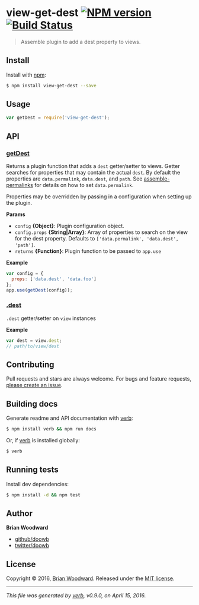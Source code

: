 # view-get-dest [![NPM version](https://img.shields.io/npm/v/view-get-dest.svg)](https://www.npmjs.com/package/view-get-dest) [![Build Status](https://img.shields.io/travis/doowb/view-get-dest.svg)](https://travis-ci.org/doowb/view-get-dest)

> Assemble plugin to add a dest property to views.

## Install

Install with [npm](https://www.npmjs.com/):

```sh
$ npm install view-get-dest --save
```

## Usage

```js
var getDest = require('view-get-dest');
```

## API

### [getDest](index.js#L33)

Returns a plugin function that adds a `dest` getter/setter to views. Getter searches for properties that may contain the actual `dest`. By default the properties are `data.permalink`, `data.dest`, and `path`. See [assemble-permalinks](https://github.com/assemble/assemble-permalinks) for details on how to set `data.permalink`.

Properties may be overridden by passing in a configuration when setting up the plugin.

**Params**

* `config` **{Object}**: Plugin configuration object.
* `config.props` **{String|Array}**: Array of properties to search on the view for the dest property. Defaults to `['data.permalink', 'data.dest', 'path']`.
* `returns` **{Function}**: Plugin function to be passed to `app.use`

**Example**

```js
var config = {
  props: ['data.dest', 'data.foo']
};
app.use(getDest(config));
```

### [.dest](index.js#L53)

`.dest` getter/setter on `view` instances

**Example**

```js
var dest = view.dest;
// path/to/view/dest
```

## Contributing

Pull requests and stars are always welcome. For bugs and feature requests, [please create an issue](https://github.com/doowb/view-get-dest/issues/new).

## Building docs

Generate readme and API documentation with [verb](https://github.com/verbose/verb):

```sh
$ npm install verb && npm run docs
```

Or, if [verb](https://github.com/verbose/verb) is installed globally:

```sh
$ verb
```

## Running tests

Install dev dependencies:

```sh
$ npm install -d && npm test
```

## Author

**Brian Woodward**

* [github/doowb](https://github.com/doowb)
* [twitter/doowb](http://twitter.com/doowb)

## License

Copyright © 2016, [Brian Woodward](https://github.com/doowb).
Released under the [MIT license](https://github.com/doowb/view-get-dest/blob/master/LICENSE).

***

_This file was generated by [verb](https://github.com/verbose/verb), v0.9.0, on April 15, 2016._
